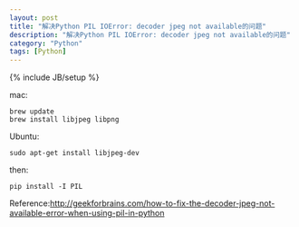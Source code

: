 ```yaml
---
layout: post
title: "解决Python PIL IOError: decoder jpeg not available的问题"
description: "解决Python PIL IOError: decoder jpeg not available的问题"
category: "Python"
tags: [Python]
---
```

{% include JB/setup %}

<p>mac:</p>

<pre><code>brew update
brew install libjpeg libpng
</code></pre>

<p>Ubuntu:</p>

<pre><code>sudo apt-get install libjpeg-dev
</code></pre>

<p>then:</p>

<pre><code>pip install -I PIL
</code></pre>

<p>Reference:<a href="http://geekforbrains.com/how-to-fix-the-decoder-jpeg-not-available-error-when-using-pil-in-python">http://geekforbrains.com/how-to-fix-the-decoder-jpeg-not-available-error-when-using-pil-in-python</a></p>
